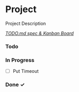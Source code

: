 # Project

Project Description

<em>[TODO.md spec & Kanban Board](https://bit.ly/3fCwKfM)</em>

### Todo


### In Progress

- [ ] Put Timeout  

### Done ✓


